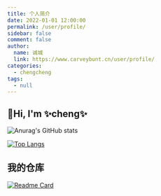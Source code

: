```yaml
---
title: 个人简介
date: 2022-01-01 12:00:00
permalink: /user/profile/
sidebar: false
comment: false
author: 
  name: 诚城
  link: https://www.carveybunt.cn/user/profile/
categories: 
  - chengcheng
tags: 
  - null
---
```

## 👋Hi, I'm ✨cheng✨

![Anurag's GitHub stats](https://github-readme-stats.vercel.app/api?username=carveybunt&show_icons=true&theme=radical)

[comment]: <> (热门语言卡片)
[![Top Langs](https://github-readme-stats.vercel.app/api/top-langs/?username=carveybunt&layout=compact&theme=tokyonight)](https://github.com/anuraghazra/github-readme-stats)
## 我的仓库
[comment]: <> (// GitHub 更多置顶 允许你在使用 GitHub readme profile 时，在个人资料中置顶多于 6 个 repo 。使用 Readme Card 你不再受限于置顶最多 6 个存储库了。)
[![Readme Card](https://github-readme-stats.vercel.app/api/pin/?username=carveybunt&repo=blog&theme=panda)](https://github.com/carveybunt/blog)